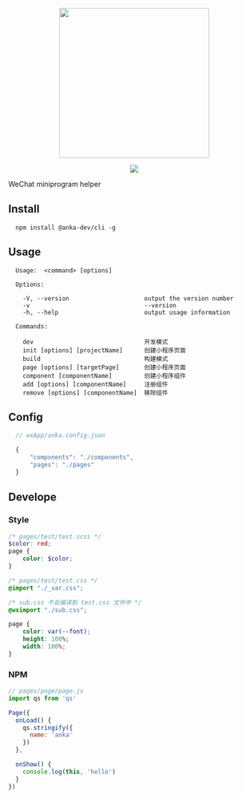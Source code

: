 <p align="center">
  <img src="https://user-images.githubusercontent.com/10026019/44260701-d84b6e80-a247-11e8-9d79-5f82be615c84.png" width="300"/>
</p>

<p align="center">
	<a href="https://www.npmjs.com/package/@anka-dev/cli">
		<img src="https://badge.fury.io/js/%40anka-dev%2Fcli.svg"/>
	</a>
</p>

WeChat miniprogram helper

## Install

```
  npm install @anka-dev/cli -g
```

## Usage

```shell
  Usage:  <command> [options]

  Options:

    -V, --version                     output the version number
    -v                                --version
    -h, --help                        output usage information

  Commands:

    dev                               开发模式
    init [options] [projectName]      创建小程序页面
    build                             构建模式
    page [options] [targetPage]       创建小程序页面
    component [componentName]         创建小程序组件
    add [options] [componentName]     注册组件
    remove [options] [componentName]  移除组件
```

## Config

```javascript
  // wxApp/anka.config.json

  {
      "components": "./components",
      "pages": "./pages"
  }
```

## Develope

### Style

```scss
/* pages/test/test.scss */
$color: red;
page {
    color: $color;
}
```

```css
/* pages/test/test.css */
@import "./_var.css";

/* sub.css 不会编译到 test.css 文件中 */
@wximport "./sub.css";

page {
	color: var(--font);
	height: 100%;
	width: 100%;
}
```


### NPM

```javascript
// pages/page/page.js
import qs from 'qs'

Page({
  onLoad() {
    qs.stringify({
      name: 'anka'
    })
  },

  onShow() {
    console.log(this, 'hello')
  }
})

```
